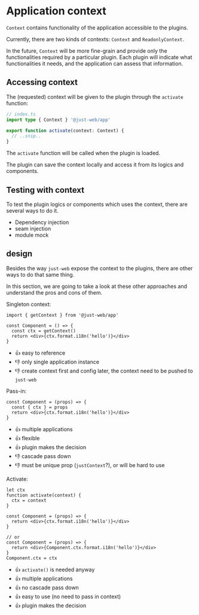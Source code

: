 # Application context

`Context` contains functionality of the application accessible to the plugins.

Currently, there are two kinds of contexts: `Context` and `ReadonlyContext`.

In the future, `Context` will be more fine-grain and provide only the functionalities required by a particular plugin.
Each plugin will indicate what functionalities it needs,
and the application can assess that information.

## Accessing context

The (requested) context will be given to the plugin through the `activate` function:

```ts
// index.ts
import type { Context } '@just-web/app'

export function activate(context: Context) {
  // ..snip..
}
```

The `activate` function will be called when the plugin is loaded.

The plugin can save the context locally and access it from its logics and components.

## Testing with context

To test the plugin logics or components which uses the context,
there are several ways to do it.

- Dependency injection
- seam injection
- module mock

## design

Besides the way `just-web` expose the context to the plugins,
there are other ways to do that same thing.

In this section, we are going to take a look at these other approaches and understand the pros and cons of them.

Singleton context:

```tsx
import { getContext } from '@just-web/app'

const Component = () => {
  const ctx = getContext()
  return <div>{ctx.format.i18n('hello')}</div>
}
```

- 👍 easy to reference
- 👎 only single application instance
- 👎 create context first and config later, the context need to be pushed to `just-web`

Pass-in:

```tsx
const Component = (props) => {
  const { ctx } = props
  return <div>{ctx.format.i18n('hello')}</div>
}
```

- 👍 multiple applications
- 👍 flexible
- 👍 plugin makes the decision
- 👎 cascade pass down
- 👎 must be unique prop (`justContext`?), or will be hard to use

Activate:

```tsx
let ctx
function activate(context) {
  ctx = context
}

const Component = (props) => {
  return <div>{ctx.format.i18n('hello')}</div>
}

// or
const Component = (props) => {
  return <div>{Component.ctx.format.i18n('hello')}</div>
}
Component.ctx = ctx
```

- 👍 `activate()` is needed anyway
- 👍 multiple applications
- 👍 no cascade pass down
- 👍 easy to use (no need to pass in context)
- 👍 plugin makes the decision
